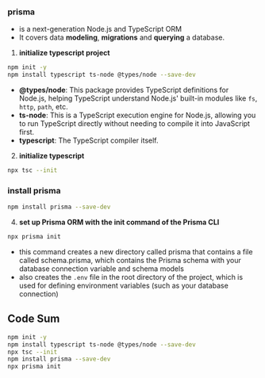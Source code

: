 ### prisma
- is a next-generation Node.js and TypeScript ORM 
- It covers data **modeling**, **migrations** and **querying** a database.
1. **initialize typescript project**
```bash
npm init -y
npm install typescript ts-node @types/node --save-dev
```
- **@types/node**: This package provides TypeScript definitions for Node.js, helping TypeScript understand Node.js' built-in modules like `fs`, `http`, `path`, etc.
- **ts-node**: This is a TypeScript execution engine for Node.js, allowing you to run TypeScript directly without needing to compile it into JavaScript first. 
- **typescript**: The TypeScript compiler itself.
2. **initialize typescript**
```bash
npx tsc --init
```
### **install prisma**
```bash
npm install prisma --save-dev
```
4. **set up Prisma ORM with the init command of the Prisma CLI**
```bash
npx prisma init 
```
- this command creates a new directory called prisma that contains a file called schema.prisma, which contains the Prisma schema with your database connection variable and schema models
- also creates the `.env` file in the root directory of the project, which is used for defining environment variables (such as your database connection)
## Code Sum
```bash
npm init -y
npm install typescript ts-node @types/node --save-dev
npx tsc --init
npm install prisma --save-dev
npx prisma init
```